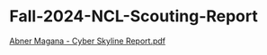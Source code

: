 # Fall-2024-NCL-Scouting-Report
[Abner Magana - Cyber Skyline Report.pdf](https://github.com/user-attachments/files/18201572/Abner.Magana.-.Cyber.Skyline.Report.pdf)
